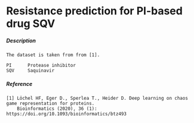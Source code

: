 # Resistance prediction for PI-based drug SQV 

##### Description

    The dataset is taken from from [1]. 
    
    PI      Protease inhibitor
    SQV     Saquinavir

##### Reference

    [1] Löchel HF, Eger D., Sperlea T., Heider D. Deep learning on chaos game representation for proteins.
        Bioinformatics (2020), 36 (1): https://doi.org/10.1093/bioinformatics/btz493